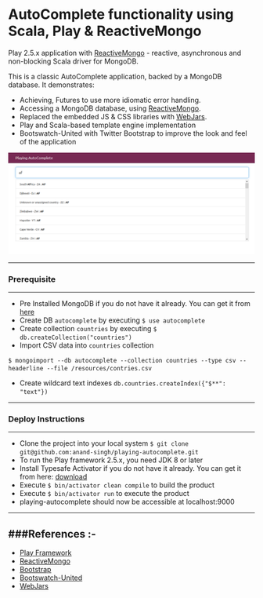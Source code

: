AutoComplete functionality using Scala, Play & ReactiveMongo
============================================================
Play 2.5.x application with [ReactiveMongo](http://reactivemongo.org/) - reactive, asynchronous and non-blocking Scala driver for MongoDB.

This is a classic AutoComplete application, backed by a MongoDB database. It demonstrates:
- Achieving, Futures to use more idiomatic error handling.
- Accessing a MongoDB database, using [ReactiveMongo](http://reactivemongo.org/).
- Replaced the embedded JS & CSS libraries with [WebJars](http://www.webjars.org/).
- Play and Scala-based template engine implementation
- Bootswatch-United with Twitter Bootstrap to improve the look and feel of the application
 
![Screen View](/public/images/screen.png)

-----------------------------------------------------------------------
### Prerequisite
-----------------------------------------------------------------------
- Pre Installed MongoDB if you do not have it already. You can get it from [here](https://docs.mongodb.com/manual/installation/)
- Create DB `autocomplete` by executing `$ use autocomplete`
- Create collection `countries` by executing `$ db.createCollection("countries")`
- Import CSV data into `countries` collection
```
$ mongoimport --db autocomplete --collection countries --type csv --headerline --file /resources/contries.csv
```
- Create wildcard text indexes `db.countries.createIndex({"$**": "text"})`

-----------------------------------------------------------------------
### Deploy Instructions
-----------------------------------------------------------------------
* Clone the project into your local system `$ git clone git@github.com:anand-singh/playing-autocomplete.git`
* To run the Play framework 2.5.x, you need JDK 8 or later
* Install Typesafe Activator if you do not have it already. You can get it from here: [download](http://www.playframework.com/download)
* Execute `$ bin/activator clean compile` to build the product
* Execute `$ bin/activator run` to execute the product
* playing-autocomplete should now be accessible at localhost:9000

-----------------------------------------------------------------------
###References :-
-----------------------------------------------------------------------
* [Play Framework](http://www.playframework.com/)
* [ReactiveMongo](http://reactivemongo.org/)
* [Bootstrap](http://getbootstrap.com/css/)
* [Bootswatch-United](http://bootswatch.com/united/)
* [WebJars](http://www.webjars.org/)

